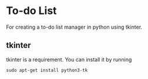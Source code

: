 # To-do List

For creating a to-do list manager in python using tkinter.

## tkinter

tkinter is a requirement. You can install it by running 
```
sudo apt-get install python3-tk
```
